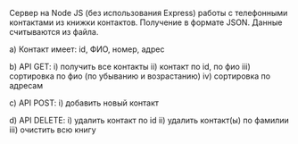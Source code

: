 Сервер на Node JS (без использования Express) работы с телефонными контактами из книжки контактов. Получение в формате JSON. 
Данные считываются из файла.

a) Контакт имеет: id, ФИО, номер, адрес

b) API GET:
    i) получить все контакты
    ii) контакт по id, по фио
    iii) сортировка по фио (по убыванию и возрастанию)
    iv) сортировка по адресам

c) API POST:
    i) добавить новый контакт
    
d) API DELETE:
    i) удалить контакт по id
    ii) удалить контакт(ы) по фамилии
    iii) очистить всю книгу